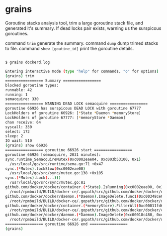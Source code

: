 # grains
Goroutine stacks analysis tool, trim a large goroutine stack file, and generated it's summary.
If dead locks pair exists, warning us the surspicous goroutines.

command `trim` generate the summary.
command `dump` dump trimed stacks to file.
command `show [goutine_id]` print the goroutine details.

## 
```bash
$ grains dockerd.log

Entering interactive mode (type "help" for commands, "o" for options)
(grains) trim
================= Summary =================
blocked goroutine types:
runnable: 42
running: 1
semacquire: 330
================= WARNING DEAD LOCK semacquire =================
goroutine 66926 has surspicous DEAD LOCK with goroutine 67777
LockHolders of goroutine 66926: [*State *Daemon *memoryStore]
LockHolders of goroutine 67777: [*memoryStore *Daemon]
chan receive: 64
syscall: 330
select: 172
sleep: 2
IO wait: 510
(grains) show 66926
================= goroutine 66926 start =================
goroutine 66926 [semacquire, 2031 minutes]:
sync.runtime_SemacquireMutex(0xc0002eae04, 0xc003b53100, 0x1)
  /usr/local/go/src/runtime/sema.go:71 +0x47
sync.(*Mutex).lockSlow(0xc0002eae00)
  /usr/local/go/src/sync/mutex.go:138 +0x105
sync.(*Mutex).Lock(...)()
  /usr/local/go/src/sync/mutex.go:81
github.com/docker/docker/container.(*State).IsRunning(0xc0002eae00, 0x1673180)
  /root/rpmbuild/BUILD/docker-ce/.gopath/src/github.com/docker/docker/container/state.go:238 +0x77
github.com/docker/docker/daemon.(*Daemon).ImageDelete.func1(0xc00348ce00, 0xc0008dcd00)
  /root/rpmbuild/BUILD/docker-ce/.gopath/src/github.com/docker/docker/daemon/image_delete.go:87 +0x45
github.com/docker/docker/container.(*memoryStore).FilterAll(0xc00011fd60, 0xc0037d9140, 0x47, 0x3, 0x0)
  /root/rpmbuild/BUILD/docker-ce/.gopath/src/github.com/docker/docker/container/memory_store.go:74 +0x147
github.com/docker/docker/daemon.(*Daemon).ImageDelete(0xc00018c480, 0xc000c421d5, 0xc, 0x10100, 0xc00089e3f8, 0x7f66303bd1d0, 0x8, 0x10, 0x7f66636022f0)
  /root/rpmbuild/BUILD/docker-ce/.gopath/src/github.com/docker/docker/daemon/image_delete.go:90 +0x2
================= goroutine 66926 end =================
(grains)  
```
